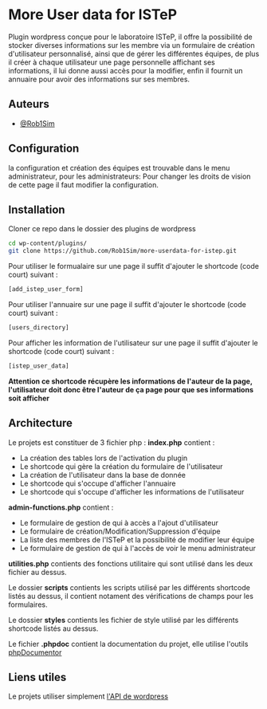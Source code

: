 
# More User data for ISTeP

Plugin wordpress conçue pour le laboratoire ISTeP, il offre la possibilité de stocker diverses informations sur les membre via un formulaire de création d'utilisateur personnalisé, ainsi que de gérer les différentes équipes, de plus il créer à chaque utilisateur une page personnelle affichant ses informations, il lui donne aussi accès pour la modifier, enfin il fournit un annuaire pour avoir des informations sur ses membres.

## Auteurs

- [@Rob1Sim](https://github.com/Rob1Sim)

## Configuration  
la configuration et création des équipes est trouvable dans le menu administrateur, pour les administrateurs: Pour changer les droits de vision de cette page il faut modifier la configuration.

## Installation

Cloner ce repo dans le dossier des plugins de wordpress

```bash
cd wp-content/plugins/
git clone https://github.com/Rob1Sim/more-userdata-for-istep.git
```
Pour utiliser le formualaire sur une page il suffit d'ajouter le shortcode (code court) suivant : 
```bash
[add_istep_user_form]
 ```  
Pour utiliser l'annuaire sur une page il suffit d'ajouter le shortcode (code court) suivant : 
```bash
[users_directory]
 ```  
Pour afficher les information de l'utilisateur sur une page il suffit d'ajouter le shortcode (code court) suivant : 
```bash
[istep_user_data]
 ```  
 **Attention ce shortcode récupère les informations de l'auteur de la page, l'utilisateur doit donc être l'auteur de ça page pour que ses informations soit afficher**
## Architecture
Le projets est constituer de 3 fichier php : __index.php__ contient  :
- La création des tables lors de l'activation du plugin
- Le shortcode qui gère la création du formulaire de l'utilisateur
- La création de l'utilisateur dans la base de donnée
- Le shortcode qui s'occupe d'afficher l'annuaire
- Le shortcode qui s'occupe d'afficher les informations de l'utilisateur

__admin-functions.php__ contient :
- Le formulaire de gestion de qui à accès a l'ajout d'utilisateur
- Le formulaire de création/Modification/Suppression d'équipe
- La liste des membres de l'ISTeP et la possibilité de modifier leur équipe
- Le formulaire de gestion de qui à l'accès de voir le menu administrateur

__utilities.php__ contients des fonctions utilitaire qui sont utilisé dans les deux fichier au dessus.

Le dossier __scripts__ contients les scripts utilisé par les différents shortcode listés au dessus, il contient notament des vérifications de champs pour les formulaires.

Le dossier __styles__ contients les fichier de style utilisé par les différents shortcode listés au dessus. 

Le fichier __.phpdoc__ contient la documentation du projet, elle utilise l'outils [phpDocumentor]("https://www.phpdoc.org/")

## Liens utiles 
Le projets utiliser simplement [l'API de wordpress]("https://developer.wordpress.org/") 